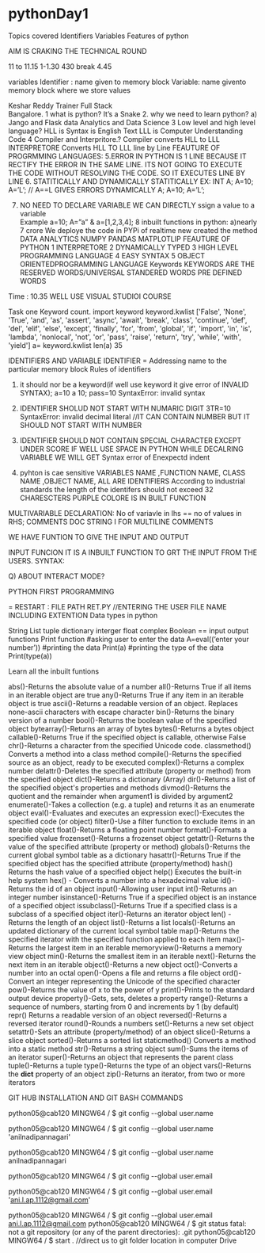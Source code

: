 # pythonDay1

Topics covered 
Identifiers Variables 
Features of python
            
AIM IS CRAKING THE TECHNICAL ROUND

11 to 11.15
1-1.30
430 break 4.45

variables Identifier : name given to memory block
Variable: name givento memory block where we store values

Keshar Reddy Trainer Full Stack  
Bangalore.
1 what is python?  It’s a Snake
2. why we need to learn python?
  a) Jango and Flask data Analytics and Data Science
3 Low level and high level language?
HLL  is Syntax is English Text
LLL is Computer Understanding Code
4 Compiler and Interpritore.?
                     Compiler converts HLL to LLL
                      INTERPRETORE Converts HLL TO LLL Iine by Line
FEAUTURE OF PROGRMMING LANGUAGES:
5.ERROR IN PYTHON IS 1 LINE BECAUSE 
IT RECTIFY THE ERROR IN THE SAME LINE. ITS NOT GOING TO EXECUTE THE CODE WITHOUT RESOLVING THE CODE.
SO IT EXECUTES LINE BY LINE
6. STATITICALLY AND DYNAMICALLY 
STATITICALLY  EX: INT A; A=10; A=’L’;  // A==L GIVES ERRORS
DYNAMICALLY  A; A=10; A=’L’;  

7. NO NEED TO DECLARE  VARIABLE WE CAN DIRECTLY ssign a value to a variable  
Example a=10;
A=”a” & a=[1,2,3,4];
8 inbuilt functions in python: a)nearly  7 crore
 We deploye the code in PYPi of realtime new created the method
DATA ANALYTICS NUMPY PANDAS MATPLOTLIP 
FEAUTURE OF PYTHON
1 INTERPRETORE 
2 DYNAMICALLY TYPED 
3 HIGH LEVEL PROGRAMMING LANGUAGE
4 EASY SYNTAX
5 OBJECT ORIENTEDPROGRAMMING LANGUAGE
Keywords
KEYWORDS ARE THE RESERVED WORDS/UNIVERSAL STANDERED WORDS PRE DEFINED WORDS

Time : 10.35
WELL USE VISUAL STUDIOI COURSE

Task one Keyword count.
import keyword
keyword.kwlist
['False', 'None', 'True', 'and', 'as', 'assert', 'async', 'await', 'break', 'class', 'continue', 'def', 'del', 'elif', 'else', 'except', 'finally', 'for', 'from', 'global', 'if', 'import', 'in', 'is', 'lambda', 'nonlocal', 'not', 'or', 'pass', 'raise', 'return', 'try', 'while', 'with', 'yield']
a= keyword.kwlist
len(a)
35

IDENTIFIERS AND VARIABLE
IDENTIFIER = Addressing name to the particular memory block
Rules of identifiers
1) it should nor be a keyword(if well use keyword it give error of INVALID SYNTAX);
a=10
a  10;       pass=10
SyntaxError: invalid syntax
 
2)  IDENTIFIER SHOLUD NOT START WITH NUMARIC DIGIT
3TR=10
SyntaxError: invalid decimal literal  //IT CAN CONTAIN NUMBER BUT IT SHOULD NOT START WITH NUMBER
3) IDENTIFIER SHOULD NOT CONTAIN SPECIAL CHARACTER EXCEPT UNDER SCORE
  IF WELL USE SPACE IN PYTHON WHILE DECALRING VARIABLE WE WILL GET Syntax error of Enexpectd indent
4) pyhton is cae sensitive
VARIABLES NAME ,FUNCTION NAME, CLASS NAME ,OBJECT NAME, ALL ARE  IDENTIFIERS
According  to industrial standards the length of the identifers should not exceed 32 CHARESCTERS
PURPLE COLORE IS IN BUILT FUNCTION


MULTIVARIABLE DECLARATION:
No of variavle in lhs == no of values in RHS;
COMMENTS 
DOC STRING I FOR MULTILINE COMMENTS

WE HAVE FUNTION TO GIVE THE INPUT AND OUTPUT 

INPUT FUNCION IT IS A INBUILT FUNCTION TO GRT THE INPUT FROM THE USERS.
SYNTAX: 

Q) ABOUT INTERACT MODE?

PYTHON FIRST PROGRAMMING 

= RESTART : FILE PATH
RET.PY //ENTERING THE USER FILE NAME INCLUDING EXTENTION 
 Data types in python

String 
List tuple dictionary interger float complex Boolean
== input output functions 
Print function
#asking user to enter the data
A=eval((‘enter your number’))
#printing the data
Print(a)
#printing the type of the data
Print(type(a))

Learn all the inbuilt funtions 

abs()-Returns the absolute value of a number
all()-Returns True if all items in an iterable object are true
any()-Returns True if any item in an iterable object is true
ascii()-Returns a readable version of an object. Replaces none-ascii characters with escape character
bin()-Returns the binary version of a number
bool()-Returns the boolean value of the specified object
bytearray()-Returns an array of bytes
bytes()-Returns a bytes object
callable()-Returns True if the specified object is callable, otherwise False
chr()-Returns a character from the specified Unicode code.
classmethod()	Converts a method into a class method
compile()-Returns the specified source as an object, ready to be executed
complex()-Returns a complex number
delattr()-Deletes the specified attribute (property or method) from the specified object
dict()-Returns a dictionary (Array)
dir()-Returns a list of the specified object's properties and methods
divmod()-Returns the quotient and the remainder when argument1 is divided by argument2
enumerate()-Takes a collection (e.g. a tuple) and returns it as an enumerate object
eval()-Evaluates and executes an expression
exec()-Executes the specified code (or object)
filter()-Use a filter function to exclude items in an iterable object
float()-Returns a floating point number
format()-Formats a specified value
frozenset()-Returns a frozenset object
getattr()-Returns the value of the specified attribute (property or method)
globals()-Returns the current global symbol table as a dictionary
hasattr()-Returns True if the specified object has the specified attribute (property/method)
hash()	Returns the hash value of a specified object
help()	Executes the built-in help system
hex() - Converts a number into a hexadecimal value
id()-Returns the id of an object
input()-Allowing user input
int()-Returns an integer number
isinstance()-Returns True if a specified object is an instance of a specified object
issubclass()-Returns True if a specified class is a subclass of a specified object
iter()-Returns an iterator object
len() - Returns the length of an object
list()-Returns a list
locals()-Returns an updated dictionary of the current local symbol table
map()-Returns the specified iterator with the specified function applied to each item
max()-Returns the largest item in an iterable
memoryview()-Returns a memory view object
min()-Returns the smallest item in an iterable
next()-Returns the next item in an iterable
object()-Returns a new object
oct()-Converts a number into an octal
open()-Opens a file and returns a file object
ord()-Convert an integer representing the Unicode of the specified character
pow()-Returns the value of x to the power of y
print()-Prints to the standard output device
property()-Gets, sets, deletes a property
range()-Returns a sequence of numbers, starting from 0 and increments by 1 (by default)
repr()	Returns a readable version of an object
reversed()-Returns a reversed iterator
round()-Rounds a numbers
set()-Returns a new set object
setattr()-Sets an attribute (property/method) of an object
slice()-Returns a slice object
sorted()-Returns a sorted list
staticmethod()	Converts a method into a static method
str()-Returns a string object
sum()-Sums the items of an iterator
super()-Returns an object that represents the parent class
tuple()-Returns a tuple
type()-Returns the type of an object
vars()-Returns the __dict__ property of an object
zip()-Returns an iterator, from two or more iterators

GIT HUB INSTALLATION AND GIT BASH COMMANDS


python05@cab120 MINGW64 /
$ git config --global user.name

python05@cab120 MINGW64 /
$ git config --global user.name 'anilnadipannagari'

python05@cab120 MINGW64 /
$ git config --global user.name
anilnadipannagari

python05@cab120 MINGW64 /
$ git config --global user.email

python05@cab120 MINGW64 /
$ git config --global user.email 'ani.l.ap.1112@gmail.com'

python05@cab120 MINGW64 /
$ git config --global user.email
ani.l.ap.1112@gmail.com
python05@cab120 MINGW64 /
$ git status
fatal: not a git repository (or any of the parent directories): .git
python05@cab120 MINGW64 /
$ start .
//direct us to git folder location in computer Drive








